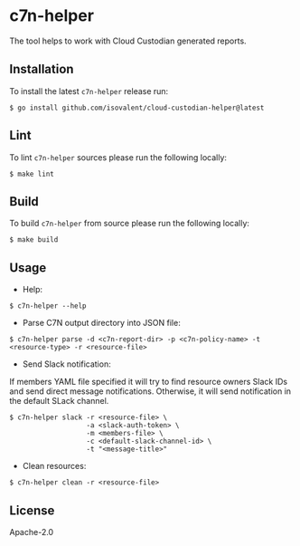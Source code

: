 # c7n-helper

The tool helps to work with Cloud Custodian generated reports.

## Installation

To install the latest `c7n-helper` release run:

```console
$ go install github.com/isovalent/cloud-custodian-helper@latest
```

## Lint

To lint `c7n-helper` sources please run the following locally:

```console
$ make lint
```

## Build

To build `c7n-helper` from source please run the following locally:

```console
$ make build
```

## Usage

* Help:

```console
$ c7n-helper --help
```

* Parse C7N output directory into JSON file:

```console
$ c7n-helper parse -d <c7n-report-dir> -p <c7n-policy-name> -t <resource-type> -r <resource-file>
```

* Send Slack notification:

If members YAML file specified it will try to find resource owners Slack IDs and send direct message notifications.
Otherwise, it will send notification in the default SLack channel.

```console
$ c7n-helper slack -r <resource-file> \
                   -a <slack-auth-token> \
                   -m <members-file> \
                   -c <default-slack-channel-id> \
                   -t "<message-title>"
```

* Clean resources:

```console
$ c7n-helper clean -r <resource-file>
```

## License

Apache-2.0
